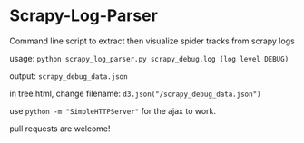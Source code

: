 Scrapy-Log-Parser
=================

Command line script to extract then visualize spider tracks from scrapy logs


usage:
    `python scrapy_log_parser.py scrapy_debug.log (log level DEBUG)`

output:
    `scrapy_debug_data.json`

in tree.html, change filename:
    `d3.json("/scrapy_debug_data.json")`

use `python -m "SimpleHTTPServer"` for the ajax to work.

pull requests are welcome!

